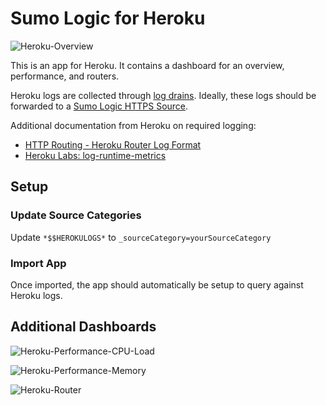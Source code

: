 # Sumo Logic for Heroku

![Heroku-Overview](Heroku-Overview.png)

This is an app for Heroku. It contains a dashboard for an overview, performance, and routers. 

Heroku logs are collected through [log drains](https://devcenter.heroku.com/articles/log-drains). Ideally, these logs should be forwarded to a [Sumo Logic HTTPS Source](https://help.sumologic.com/Send-Data/Sources/02Sources-for-Hosted-Collectors/HTTP-Source). 

Additional documentation from Heroku on required logging:

* [HTTP Routing - Heroku Router Log Format](https://devcenter.heroku.com/articles/http-routing#heroku-router-log-format)
* [Heroku Labs: log-runtime-metrics](https://devcenter.heroku.com/articles/log-runtime-metrics)


## Setup

### Update Source Categories

Update `*$$HEROKULOGS*` to `_sourceCategory=yourSourceCategory`

### Import App

Once imported, the app should automatically be setup to query against Heroku logs. 

## Additional Dashboards

![Heroku-Performance-CPU-Load](Heroku-Performance-CPU-Load.png)

![Heroku-Performance-Memory](Heroku-Performance-Memory.png)

![Heroku-Router](Heroku-Router.png)
